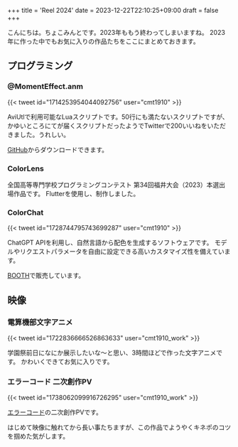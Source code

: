 +++
title = 'Reel 2024'
date = 2023-12-22T22:10:25+09:00
draft = false
+++

こんにちは。ちょこみんとです。2023年ももう終わってしまいますね。
2023年に作った中でもお気に入りの作品たちをここにまとめておきます。

## プログラミング

### @MomentEffect.anm

{{< tweet id="1714253954044092756" user="cmt1910" >}}

AviUtlで利用可能なLuaスクリプトです。50行にも満たないスクリプトですが、かゆいところにてが届くスクリプトだったようでTwitterで200いいねをいただきました。うれしい。

[GitHub](https://github.com/cmt1910/MomentEffect)からダウンロードできます。

### ColorLens

全国高等専門学校プログラミングコンテスト 第34回福井大会（2023）本選出場作品です。
Flutterを使用し、制作しました。

### ColorChat

{{< tweet id="1728744795743699287" user="cmt1910" >}}

ChatGPT APIを利用し、自然言語から配色を生成するソフトウェアです。
モデルやリクエストパラメータを自由に設定できる高いカスタマイズ性を備えています。

[BOOTH](https://booth.pm/ja/items/5290308)で販売しています。

## 映像

### 電算機部文字アニメ

{{< tweet id="1722836666526863633" user="cmt1910_work" >}}

学園祭前日になにか展示したいな～と思い、3時間ほどで作った文字アニメです。
かわいくできてお気に入りです。

### エラーコード 二次創作PV

{{< tweet id="1738062099916726295" user="cmt1910_work" >}}

[エラーコード](https://youtu.be/Ohxod1nuqvA)の二次創作PVです。

はじめて映像に触れてから長い事たちますが、この作品でようやくキネポのコツを掴めた気がします。